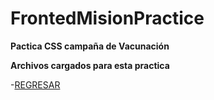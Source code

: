 # FrontedMisionPractice 
**Pactica CSS campaña de Vacunación**


**Archivos cargados para esta practica**


-[REGRESAR](../README.md)